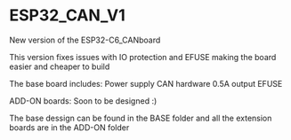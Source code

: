 # ESP32_CAN_V1
New version of the ESP32-C6_CANboard

This version fixes issues with IO protection and EFUSE making the board easier and cheaper to build

The base board includes:
Power supply
CAN hardware
0.5A output
EFUSE

ADD-ON boards:
Soon to be designed :)

The base dessign can be found in the BASE folder and all the extension boards are in the ADD-ON folder




